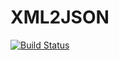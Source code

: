 # XML2JSON

[![Build Status](https://travis-ci.org/paulstey/XML2JSON.jl.svg?branch=master)](https://travis-ci.org/paulstey/XML2JSON.jl)
